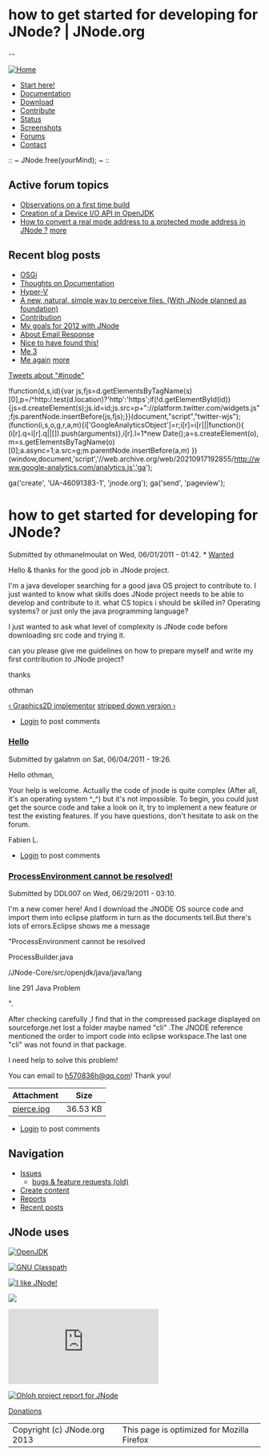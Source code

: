 # how to get started for developing for JNode? | JNode.org
--


 [![Home](/web/20210917192855im_/http://jnode.org/themes/newsflash/logo.png)](/web/20210917192855/http://jnode.org/ "Home") 




* [Start here!](/web/20210917192855/http://jnode.org/node/view/25)
* [Documentation](/web/20210917192855/http://jnode.org/docs)
* [Download](/web/20210917192855/http://jnode.org/download_latest)
* [Contribute](/web/20210917192855/http://jnode.org/node/view/455)
* [Status](/web/20210917192855/http://jnode.org/status)
* [Screenshots](/web/20210917192855/http://jnode.org/node/view/132)
* [Forums](/web/20210917192855/http://jnode.org/forum)
* [Contact](/web/20210917192855/http://jnode.org/contact)



 :: ~ JNode.free(yourMind); ~ :: 











## Active forum topics

 * [Observations on a first time build](/web/20210917192855/http://jnode.org/node/13797 "1 comment")
* [Creation of a Device I/O API in OpenJDK](/web/20210917192855/http://jnode.org/node/13796)
* [How to convert a real mode address to a protected mode address in JNode ?](/web/20210917192855/http://jnode.org/node/13795 "1 comment")
[more](/web/20210917192855/http://jnode.org/forum "Read the latest forum topics.")

## Recent blog posts

 * [OSGi](/web/20210917192855/http://jnode.org/node/13799)
* [Thoughts on Documentation](/web/20210917192855/http://jnode.org/node/13798)
* [Hyper-V](/web/20210917192855/http://jnode.org/node/13788)
* [A new, natural, simple way to perceive files. (With JNode planned as foundation)](/web/20210917192855/http://jnode.org/node/5656)
* [Contribution](/web/20210917192855/http://jnode.org/node/3985)
* [My goals for 2012 with JNode](/web/20210917192855/http://jnode.org/node/3872)
* [About Email Response](/web/20210917192855/http://jnode.org/node/3369)
* [Nice to have found this!](/web/20210917192855/http://jnode.org/node/3316)
* [Me 3](/web/20210917192855/http://jnode.org/node/3294)
* [Me again](/web/20210917192855/http://jnode.org/node/3293)
[more](/web/20210917192855/http://jnode.org/blog "Read the latest blog entries.")

[Tweets about "#jnode"](https://web.archive.org/web/20210917192855/https://twitter.com/search?q=%23jnode)


!function(d,s,id){var js,fjs=d.getElementsByTagName(s)[0],p=/^http:/.test(d.location)?'http':'https';if(!d.getElementById(id)){js=d.createElement(s);js.id=id;js.src=p+"://platform.twitter.com/widgets.js";fjs.parentNode.insertBefore(js,fjs);}}(document,"script","twitter-wjs");
 (function(i,s,o,g,r,a,m){i['GoogleAnalyticsObject']=r;i[r]=i[r]||function(){
 (i[r].q=i[r].q||[]).push(arguments)},i[r].l=1\*new Date();a=s.createElement(o),
 m=s.getElementsByTagName(o)[0];a.async=1;a.src=g;m.parentNode.insertBefore(a,m)
 })(window,document,'script','//web.archive.org/web/20210917192855/http://www.google-analytics.com/analytics.js','ga');

 ga('create', 'UA-46091383-1', 'jnode.org');
 ga('send', 'pageview');







# how to get started for developing for JNode?




Submitted by othmanelmoulat on Wed, 06/01/2011 - 01:42. * [Wanted](/web/20210917192855/http://jnode.org/forum/14 "JNode needs all the help it can get to grow as fast and solid as we want. This forums contains a list of topics we know we need help with. Suggestions are always welcome.")

Hello & thanks for the good job in JNode project.  

I'm a java developer searching for a good java OS project to contribute to. I just wanted to know what skills does JNode project needs to be able to develop and contribute to it. what CS topics i should be skilled in? Operating systems? or just only the java programming language?  

 I just wanted to ask what level of complexity is JNode code before downloading src code and trying it.  

 can you please give me guidelines on how to prepare myself and write my first contribution to JNode project?


thanks  

othman


[‹ Graphics2D implementor](/web/20210917192855/http://jnode.org/node/72 "Go to previous forum topic") [stripped down version ›](/web/20210917192855/http://jnode.org/node/3284 "Go to next forum topic")

* [Login](/web/20210917192855/http://jnode.org/user/login?destination=comment/reply/3393%2523comment-form) to post comments




### [Hello](/web/20210917192855/http://jnode.org/node/3393#comment-16355)



 Submitted by galatnm on Sat, 06/04/2011 - 19:26. 

Hello othman,


Your help is welcome. Actually the code of jnode is quite complex (After all, it's an operating system ^\_^) but it's not impossible. To begin, you could just get the source code and take a look on it, try to implement a new feature or test the existing features. If you have questions, don't hesitate to ask on the forum.


Fabien L.



* [Login](/web/20210917192855/http://jnode.org/user/login?destination=comment/reply/3393%2523comment-form) to post comments



### [ProcessEnvironment cannot be resolved!](/web/20210917192855/http://jnode.org/node/3393#comment-16396)



 Submitted by DDL007 on Wed, 06/29/2011 - 03:10. 

I'm a new comer here! And I download the JNODE OS source code and import them into eclipse platform in turn as the documents tell.But there's lots of errors.Eclipse shows me a message  

"ProcessEnvironment cannot be resolved 


ProcessBuilder.java 


/JNode-Core/src/openjdk/java/java/lang 


line 291 Java Problem  

".  

After checking carefully ,I find that in the compressed package displayed on sourceforge.net lost a folder maybe named "cli" .The JNODE reference mentioned the order to import code into eclipse workspace.The last one "cli" was not found in that package.  

I need help to solve this problem!  

You can email to [h570836h@qq.com](https://web.archive.org/web/20210917192855/mailto:h570836h@qq.com)! Thank you!




| Attachment | Size |
| --- | --- |
| [pierce.jpg](https://web.archive.org/web/20210917192855/http://www.jnode.org/uploads/pierce.jpg) | 36.53 KB |



* [Login](/web/20210917192855/http://jnode.org/user/login?destination=comment/reply/3393%2523comment-form) to post comments







## Navigation

 
* [Issues](https://web.archive.org/web/20210917192855/https://github.com/jnode/jnode/issues "Bugs, features requests and other enhancement suggestions")
	+ [bugs & feature requests (old)](/web/20210917192855/http://jnode.org/bugs "JNode issue tracker (bugs, features, tasks)")
* [Create content](/web/20210917192855/http://jnode.org/node/add)
* [Reports](/web/20210917192855/http://jnode.org/reports "Nightly generated reports")
* [Recent posts](/web/20210917192855/http://jnode.org/tracker)




## JNode uses

 
[![OpenJDK](/web/20210917192855im_/http://jnode.org/images/openjdk.png "Learn more about OpenJDK")](https://web.archive.org/web/20210917192855/http://www.openjdk.org/)
  

  

[![GNU Classpath](/web/20210917192855im_/http://jnode.org/images/GNU_Classpath_132x46.png "Learn more about GNU Classpath")](https://web.archive.org/web/20210917192855/http://www.gnu.org/software/classpath/)
  

  




[![I like JNode!](/web/20210917192855im_/http://jnode.org/buttons/jnode_link_3.png "I like JNode!")](/web/20210917192855/http://jnode.org/node/831)

  
  

[![](https://web.archive.org/web/20210917192855im_/https://raw.github.com/github/media/master/octocats/blacktocat-32.png)](https://web.archive.org/web/20210917192855/https://github.com/jnode/)
  
  

[![](https://web.archive.org/web/20210917192855im_/http://sourceforge.net/sflogo.php?group_id=80882)](https://web.archive.org/web/20210917192855/http://sourceforge.net/projects/jnode/)
  
  

[![Ohloh project report for JNode](https://web.archive.org/web/20210917192855im_/http://www.jnode.org/images/ohloh-project-report.gif)](https://web.archive.org/web/20210917192855/http://www.ohloh.net/projects/4111?ref=sample)
  
  


[Donations](/web/20210917192855/http://jnode.org/node/691)

  





|  |  |
| --- | --- |
| Copyright (c) JNode.org 2013 | This page is optimized for Mozilla Firefox |



  



 



